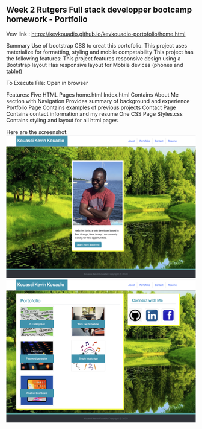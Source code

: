 ## Week 2 Rutgers Full stack developper bootcamp homework - Portfolio

Vew link : https://kevkouadio.github.io/kevkouadio-portofolio/home.html

Summary
Use of bootstrap CSS to creat this portofolio.
This project uses materialize for formatting, styling and mobile compatability
This project has the following features:
This project features responsive design using a Bootstrap layout
Has responsive layout for Mobile devices (phones and tablet) 

To Execute File:
Open in browser

Features:
Five HTML Pages
home.html
Index.html
Contains About Me section with Navigation
Provides summary of background and experience
Portfolio Page
Contains examples of previous projects
Contact Page
Contains contact information
and my resume 
One CSS Page
Styles.css
Contains styling and layout for all html pages

Here are the screenshot: 
![My portofolio Demo](./assets/images/Screen-Shot-1.png)
![My portofolio Demo](./assets/images/Screen-Shot-2.png)
 